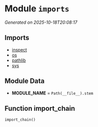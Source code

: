 # Module `imports`

<a name='module-imports'></a>
*Generated on 2025-10-18T20:08:17*

## Imports

- [inspect](https://docs.python.org/3/library/inspect.html)
- [os](https://docs.python.org/3/library/os.html)
- [pathlib](https://docs.python.org/3/library/pathlib.html)
- [sys](https://docs.python.org/3/library/sys.html)

## Module Data

<a name='imports-var-module_name'></a>
- **MODULE_NAME** = `Path(__file__).stem`

## Function **import_chain**

<a name='imports-function-import_chain'></a>
```python
import_chain()
```

